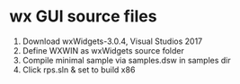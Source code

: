 # wx GUI source files

1. Download wxWidgets-3.0.4, Visual Studios 2017
2. Define WXWIN as wxWidgets source folder
3. Compile minimal sample via samples.dsw in samples dir
4. Click rps.sln & set to build x86
